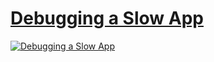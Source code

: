 # [Debugging a Slow App](https://bulletproofmeteor.com/basics/debugging-a-slow-app)


[![Debugging a Slow App](https://cldup.com/heg9Aby2wo.png)](https://bulletproofmeteor.com/basics/debugging-a-slow-app)
